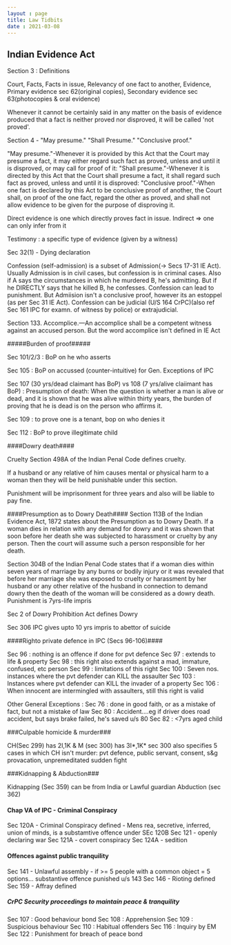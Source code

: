```yaml
---
layout : page
title: Law Tidbits
date : 2021-03-08
---
```


## Indian Evidence Act ##

Section 3 : Definitions

Court, Facts, Facts in issue, Relevancy of one fact to another, Evidence,
Primary evidence sec 62(original copies), Secondary evidence sec 63(photocopies & oral evidence)

Whenever it cannot be certainly said in any matter on the basis of evidence produced that a fact is neither proved nor disproved, it will be called 'not proved'.

Section 4 - "May presume." "Shall Presume." "Conclusive proof."

"May presume."-Whenever it is provided by this Act that the Court may presume a fact, it may either regard such fact as proved, unless and until it is disproved, or may call for proof of it: "Shall presume."-Whenever it is directed by this Act that the Court shall presume a fact, it shall regard such fact as proved, unless and until it is disproved: "Conclusive proof."-When one fact is declared by this Act to be conclusive proof of another, the Court shall, on proof of the one fact, regard the other as proved, and shall not allow evidence to be given for the purpose of disproving it.

Direct evidence is one which directly proves fact in issue. Indirect => one can only infer from it 

Testimony : a specific type of evidence (given by a witness)

Sec 32(1) - Dying declaration

Confession (self-admission) is a subset of Admission(-> Secs 17-31 IE Act). Usually Admission is in civil cases, but confession is in criminal cases. Also if A says the circumstances in which he murdered B, he's admitting. But if he DIRECTLY says that he killed B, he confesses. Confession can lead to punishment. But Admiision isn't a conclusive proof, however its an estoppel (as per Sec 31 IE Act). Confession can be judicial (U/S 164 CrPC)(also ref Sec 161 IPC for examn. of witness by police) or extrajudicial.

Section 133. Accomplice.—An accomplice shall be a competent witness against an accused person. But the word accomplice isn't defined in IE Act

#####Burden of proof#####

Sec 101/2/3 : BoP on he who asserts

Sec 105 : BoP on accussed (counter-intuitive) for Gen. Exceptions of IPC 

Sec 107 (30 yrs/dead claimant has BoP) vs 108 (7 yrs/alive claiimant has BoP) : Presumption of death: When the question is whether a man is alive or dead, and it is shown that he was alive within thirty years, the burden of proving that he is dead is on the person who affirms it.

Sec 109 : to prove one is a tenant, bop on who denies it

Sec 112 : BoP to prove illegitimate child



####Dowry death####

Cruelty
Section 498A of the Indian Penal Code defines cruelty.

If a husband or any relative of him causes mental or physical harm to a woman then they will be held punishable under this section.

Punishment will be imprisonment for three years and also will be liable to pay fine.

####Presumption as to Dowry Death####
Section 113B of the Indian Evidence Act, 1872 states about the Presumption as to Dowry Death. If a woman dies in relation with any demand for dowry and it was shown that soon before her death she was subjected to harassment or cruelty by any person. Then the court will assume such a person responsible for her death.

Section 304B of the Indian Penal Code states that if a woman dies within seven years of marriage by any burns or bodily injury or it was revealed that before her marriage she was exposed to cruelty or harassment by her husband or any other relative of the husband in connection to demand dowry then the death of the woman will be considered as a dowry death.
Punishment is 7yrs-life impris

Sec 2 of Dowry Prohibition Act defines Dowry

Sec 306 IPC gives upto 10 yrs impris to abettor of suicide



####Righto private defence in IPC (Secs 96-106)####

Sec 96 : nothing is an offence if done for pvt defence
Sec 97 : extends to life & property
Sec 98 : this right also extends against a mad, immature, confused, etc person
Sec 99 : limitations of this right
Sec 100 : Seven nos. instances where the pvt defender can KILL the assaulter
Sec 103 : Instances where pvt defender can KILL the invader of a property
Sec 106 : When innocent are intermingled with assaulters, still this right is valid

Other General Exceptions :
Sec 76 : done in good faith, or as a mistake of fact, but not a mistake of law
Sec 80 : Accident....eg if driver does road accident, but says brake failed, he's saved u/s 80
Sec 82 : <7yrs aged child


###Culpable homicide & murder###

CH(Sec 299) has 2I,1K & M (sec 300) has 3I*,1K*
sec 300 also specifies 5 cases in which CH isn't murder: pvt defence, public servant, consent, s&g provacation, unpremeditated sudden fight

###Kidnapping & Abduction###

Kidnapping (Sec 359) can be from India or Lawful guardian
Abduction (sec 362) 



#### Chap VA of IPC - Criminal Conspiracy ####

Sec 120A - Criminal Conspiracy defined - Mens rea, secretive, inferred, union of minds, is a substamtive offence under SEc 120B
Sec 121 - openly declaring war
Sec 121A - covert conspiracy
Sec 124A - sedition

#### Offences against public tranquility ####

Sec 141 - Unlawful assembly - if >= 5 people with a common object = 5 options... substantive offence punished u/s 143
Sec 146 - Rioting defined
Sec 159 - Affray defined


##### CrPC Security proceedings to maintain peace & tranquility #####

Sec 107 : Good behaviour bond
Sec 108 : Apprehension
Sec 109 : Suspicious behaviour
Sec 110 : Habitual offenders
Sec 116 : Inquiry by EM 
Sec 122 : Punishment for breach of peace bond

